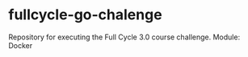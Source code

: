 # fullcycle-go-chalenge
Repository for executing the Full Cycle 3.0 course challenge. Module: Docker
